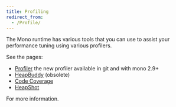 ```yaml
---
title: Profiling
redirect_from:
  - /Profile/
---
```


The Mono runtime has various tools that you can use to assist your performance tuning using various profilers.

See the pages:

-   [Profiler](/docs/debug+profile/profile/profiler/) the new profiler available in git and with mono 2.9+
-   [HeapBuddy](/archived/heapbuddy "HeapBuddy") (obsolete)
-   [Code Coverage](/docs/debug+profile/profile/code-coverage/)
-   [HeapShot](/docs/debug+profile/profile/heapshot/)

For more information.
